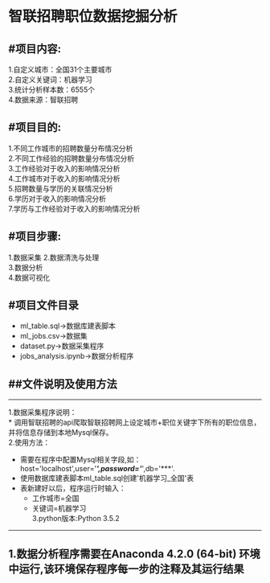 智联招聘职位数据挖掘分析
=======================
#项目内容:
---
1.自定义城市：全国31个主要城市  
2.自定义关键词：机器学习  
3.统计分析样本数：6555个  
4.数据来源：智联招聘  

#项目目的:
---
1.不同工作城市的招聘数量分布情况分析  
2.不同工作经验的招聘数量分布情况分析  
3.工作经验对于收入的影响情况分析  
4.工作城市对于收入的影响情况分析  
5.招聘数量与学历的关联情况分析  
6.学历对于收入的影响情况分析  
7.学历与工作经验对于收入的影响情况分析

#项目步骤:
---
1.数据采集
2.数据清洗与处理  
3.数据分析  
4.数据可视化

#项目文件目录
---
* ml_table.sql->数据库建表脚本  
* ml_jobs.csv->数据集  
* dataset.py->数据采集程序  
* jobs_analysis.ipynb->数据分析程序  

##文件说明及使用方法
---
-------------------
1.数据采集程序说明：  
	* 调用智联招聘的api爬取智联招聘网上设定城市+职位关键字下所有的职位信息，并将信息存储到本地Mysql保存。  
2.使用方法：  
* 需要在程序中配置Mysql相关字段,如：host='localhost',user='***',password='***',db='***'.
* 使用数据库建表脚本ml_table.sql创建'机器学习_全国'表
* 表新建好以后，程序运行时输入：  
	* 工作城市=全国  
	* 关键词=机器学习  
3.python版本:Python 3.5.2  
	
--------------------
1.数据分析程序需要在Anaconda 4.2.0 (64-bit)	环境中运行,该环境保存程序每一步的注释及其运行结果  
--------------------

